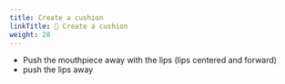 ```yaml
---
title: Create a cushion
linkTitle: 🔴 Create a cushion
weight: 20
---
```


- Push the mouthpiece away with the lips (lips centered and forward)
- push the lips away
